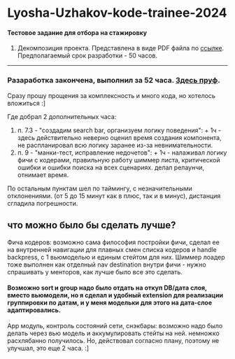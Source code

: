 # Lyosha-Uzhakov-kode-trainee-2024
#### Тестовое задание для отбора на стажировку

1. Декомпозиция проекта. Представлена в виде PDF файла по [ссылке](https://drive.google.com/file/d/1K-jRCbKQzWIZWdTTfe2rIdrH2onQ67F_/view?usp=sharing). Предполагаемый срок разработки - 50 часов.
________________________________

### Разаработка закончена, выполнил за 52 часа.  [Здесь пруф](https://drive.google.com/file/d/1zAeONFIL8-sdtXmmf_tJ1QbL8mD79Mcl/view?usp=sharing "Пруф!").

Сразу прошу прощения за комплексность и много кода, но хотелось вложиться :]

Где добрал 2 дополнительных часа: 

1. п. 7.3 - "создадим search bar, организуем логику поведения":  + 1ч   - здесь действительно неверно оценил время создания компонента, не распланировал всю логику заранее из-за невнимательности.
2. п. 9 - "манки-тест, исправление недочетов": + 1ч  -   налаживал логику фичи с кодерами, правильную работу шиммер листа, критической ошибки и ошибки поиска на всех сценариях. делал релаунчи, отнимает время.

По остальным пунктам шел по таймингу, с незначительными отклонениями. (от 5 до 15 минут как в плюс, так и в минус), дистанция сгладила погрешности.

## что можно было бы сделать лучше? 

Фича кодеров: возможно сама философия постройки фичи, сделал ее на внутренней навигации для плавных смен списка кодеров и handle backpress, с 1 вьюмоделью и единым стейтом для них. Шиммер лоадер тоже выполнен как отделный nav destination внутри фичи - нужно спрашивать у менторов, как лучше было все это сделать.

 #### Возможно sort и group надо было отдать на откуп DB/дата слоя, вместо вьюмодели, но я сделал и удобный extension для реализации группировки по датам, и у меня модельки для этого на дата-слое адаптировались.

App модуль, контроль состояний сети, снэкбары: возможно надо было делать через вью модель и аккумулировать стейты на ней. немножко расхлябанно получилось. Но, действовал согласно плану, поэтому не улучшал, это еще 2 часа. :] 
